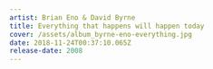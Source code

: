 ```yaml
---
artist: Brian Eno & David Byrne
title: Everything that happens will happen today
cover: /assets/album_byrne-eno-everything.jpg
date: 2018-11-24T00:37:10.065Z
release-date: 2008
---
```


